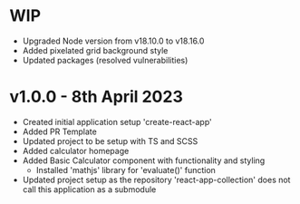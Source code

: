 # WIP

- Upgraded Node version from v18.10.0 to v18.16.0
- Added pixelated grid background style
- Updated packages (resolved vulnerabilities)

# v1.0.0 - 8th April 2023

- Created initial application setup 'create-react-app'
- Added PR Template
- Updated project to be setup with TS and SCSS
- Added calculator homepage
- Added Basic Calculator component with functionality and styling
  - Installed 'mathjs' library for 'evaluate()' function
- Updated project setup as the repository 'react-app-collection' does not call this application as a submodule
